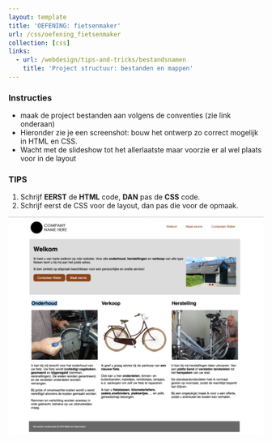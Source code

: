 ```yaml
---
layout: template
title: 'OEFENING: fietsenmaker'
url: /css/oefening_fietsenmaker
collection: [css]
links:
  - url: /webdesign/tips-and-tricks/bestandsnamen
    title: 'Project structuur: bestanden en mappen'  
---
```

<div class="highlight">
    <h3>Instructies</h3>
    <ul>
        <li>maak de project bestanden aan volgens de conventies (zie link onderaan)</li>
        <li>Hieronder zie je een screenshot: bouw het ontwerp zo correct mogelijk in HTML en CSS.</li>
        <li>Wacht met de slideshow tot het allerlaatste maar voorzie er al wel plaats voor in de layout</li>        
    </ul>
</div>

<div class="highlight">
    <h3>TIPS</h3>
    <ol>
        <li>Schrijf <strong>EERST</strong> de <strong>HTML</strong> code, <strong>DAN</strong> pas de <strong>CSS</strong> code.</li>
        <li>Schrijf eerst de CSS voor de layout, dan pas die voor de opmaak.</li>
    </ol>        
</div>

<img src="/oefeningen/fietsenmaker.png" />